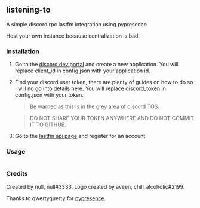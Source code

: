 ## listening-to
A simple discord rpc lastfm integration using pypresence.

Host your own instance because centralization is bad.


### Installation
1. Go to the [discord dev portal](https://discord.com/developers/) and create a new application. You will replace client_id in config.json with your application id.
2. Find your discord user token, there are plenty of guides on how to do so I will no go into details here. You will replace discord_token in config.json with your token.
    > Be warned as this is in the grey area of discord TOS.
    
    
    > DO NOT SHARE YOUR TOKEN ANYWHERE AND DO NOT COMMIT IT TO GITHUB.
3. Go to the [lastfm api page](https://www.last.fm/api) and register for an account.



### Usage

```

```


### Credits
Created by null, null#3333.
Logo created by aveen, chill_alcoholic#2199.

Thanks to qwertyquerty for [pypresence](https://github.com/qwertyquerty/pypresence).
